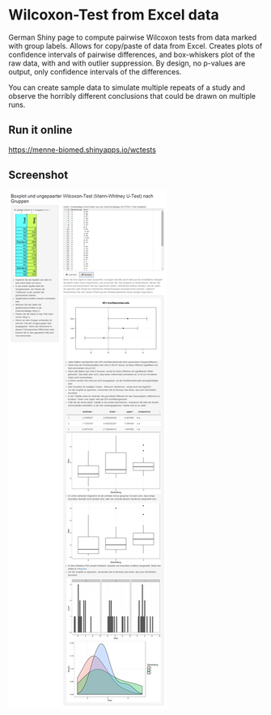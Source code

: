 # Wilcoxon-Test from Excel data

German Shiny page to compute pairwise Wilcoxon tests from data marked with group labels.
Allows for copy/paste of data from Excel. Creates plots of confidence intervals of pairwise differences, and box-whiskers plot of the raw data, with and with outlier suppression. By design, no p-values are output, only confidence intervals of the differences. 

You can create sample data to simulate multiple repeats of a study and observe the horribly different conclusions that could be drawn on multiple runs. 

## Run it online

https://menne-biomed.shinyapps.io/wctests

## Screenshot

![Screenshot](screenshot.png)
